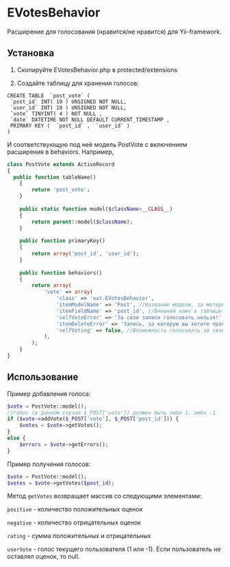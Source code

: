 EVotesBehavior
======

Расширение для голосования (нравится/не нравится) для Yii-framework.

## Установка ##
1. Скопируйте EVotesBehavior.php в protected/extensions

2. Создайте таблицу для хранения голосов:

```mysql
CREATE TABLE  `post_vote` (
 `post_id` INT( 10 ) UNSIGNED NOT NULL,
 `user_id` INT( 10 ) UNSIGNED NOT NULL,
 `vote` TINYINT( 4 ) NOT NULL ,
 `date` DATETIME NOT NULL DEFAULT CURRENT_TIMESTAMP ,
 PRIMARY KEY (  `post_id` ,  `user_id` )
)
```

И соответствующую под неё модель PostVote с включением расширения в behaviors. Например,

```php
class PostVote extends ActiveRecord
{
  public function tableName()
	{
		return 'post_vote';
	}
	
	public static function model($className=__CLASS__)
	{
		return parent::model($className);
	}
	
	public function primaryKey()
	{
		return array('post_id', 'user_id');
	}
	
	public function behaviors()
	{
		return array(
			'vote' => array(
				'class' => 'ext.EVotesBehavior',
				'itemModelName' => 'Post', //Название модели, за материалы которой можно голосовать
				'itemFieldName' => 'post_id', //Внешний ключ в таблице голосов
				'selfVoteError' => 'За свои записи голосовать нельзя!', //Сообщение об ошибке если пользователь голосует за свой материал
				'itemDeleteError' => 'Запись, за которую вы хотите проголосовать, удалена!', //Если материал удалён
				'selfVoting' => false, //Возможность голосовать за свои материалы
			),
		);
	}
}
```
## Использование ##
Пример добавления голоса:
```php
$vote = PostVote::model();
//голос (в данном случае $_POST['vote']) должен быть либо 1, либо -1
if ($vote->addVote($_POST['vote'], $_POST['post_id'])) {
	$votes = $vote->getVotes();
}
else {
	$errors = $vote->getErrors();
}
```
Пример получения голосов:
```php
$vote = PostVote::model();
$votes = $vote->getVotes($post_id);
```
Метод `getVotes` возвращает массив со следующими элементами:

`positive` - количество положительных оценок

`negative` - количество отрицательных оценок

`rating` - сумма положительных и отрицательных

`userVote` - голос текущего пользователя (1 или -1). Если пользователь не оставлял оценок, то null.
